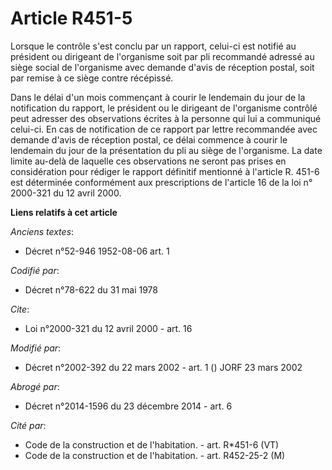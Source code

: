 # Article R451-5

Lorsque le contrôle s'est conclu par un rapport, celui-ci est notifié au président ou dirigeant de l'organisme soit par pli
recommandé adressé au siège social de l'organisme avec demande d'avis de réception postal, soit par remise à ce siège contre
récépissé.

Dans le délai d'un mois commençant à courir le lendemain du jour de la notification du rapport, le président ou le dirigeant
de l'organisme contrôlé peut adresser des observations écrites à la personne qui lui a communiqué celui-ci. En cas de
notification de ce rapport par lettre recommandée avec demande d'avis de réception postal, ce délai commence à courir le
lendemain du jour de la présentation du pli au siège de l'organisme. La date limite au-delà de laquelle ces observations ne
seront pas prises en considération pour rédiger le rapport définitif mentionné à l'article R. 451-6 est déterminée
conformément aux prescriptions de l'article 16 de la loi n° 2000-321 du 12 avril 2000.

**Liens relatifs à cet article**

_Anciens textes_:

  - Décret n°52-946 1952-08-06 art. 1

_Codifié par_:

  - Décret n°78-622 du 31 mai 1978

_Cite_:

  - Loi n°2000-321 du 12 avril 2000 - art. 16

_Modifié par_:

  - Décret n°2002-392 du 22 mars 2002 - art. 1 () JORF 23 mars 2002

_Abrogé par_:

  - Décret n°2014-1596 du 23 décembre 2014 - art. 6

_Cité par_:

  - Code de la construction et de l'habitation. - art. R*451-6 (VT)
  - Code de la construction et de l'habitation. - art. R452-25-2 (M)
